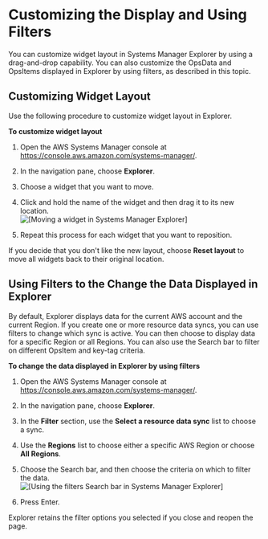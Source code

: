 # Customizing the Display and Using Filters<a name="Explorer-using-filters"></a>

You can customize widget layout in Systems Manager Explorer by using a drag\-and\-drop capability\. You can also customize the OpsData and OpsItems displayed in Explorer by using filters, as described in this topic\. 

## Customizing Widget Layout<a name="Explorer-using-filters-customize"></a>

Use the following procedure to customize widget layout in Explorer\.

**To customize widget layout**

1. Open the AWS Systems Manager console at [https://console\.aws\.amazon\.com/systems\-manager/](https://console.aws.amazon.com/systems-manager/)\.

1. In the navigation pane, choose **Explorer**\.

1. Choose a widget that you want to move\.

1. Click and hold the name of the widget and then drag it to its new location\.  
![\[Moving a widget in Systems Manager Explorer\]](http://docs.aws.amazon.com/systems-manager/latest/userguide/images/explorer-customize.png)

1. Repeat this process for each widget that you want to reposition\.

If you decide that you don't like the new layout, choose **Reset layout** to move all widgets back to their original location\.

## Using Filters to the Change the Data Displayed in Explorer<a name="Explorer-using-filters-filtering"></a>

By default, Explorer displays data for the current AWS account and the current Region\. If you create one or more resource data syncs, you can use filters to change which sync is active\. You can then choose to display data for a specific Region or all Regions\. You can also use the Search bar to filter on different OpsItem and key\-tag criteria\.

**To change the data displayed in Explorer by using filters**

1. Open the AWS Systems Manager console at [https://console\.aws\.amazon\.com/systems\-manager/](https://console.aws.amazon.com/systems-manager/)\.

1. In the navigation pane, choose **Explorer**\.

1. In the **Filter** section, use the **Select a resource data sync** list to choose a sync\.

1. Use the **Regions** list to choose either a specific AWS Region or choose **All Regions**\.

1. Choose the Search bar, and then choose the criteria on which to filter the data\.  
![\[Using the filters Search bar in Systems Manager Explorer\]](http://docs.aws.amazon.com/systems-manager/latest/userguide/images/explorer-filters.png)

1. Press Enter\.

Explorer retains the filter options you selected if you close and reopen the page\.